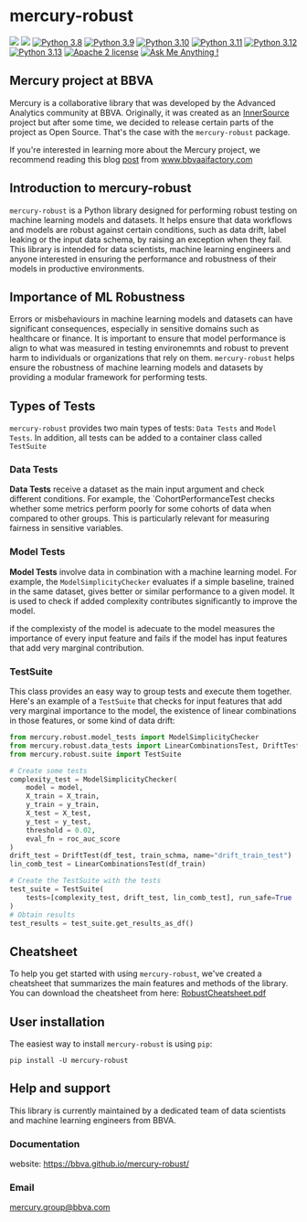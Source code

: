 # mercury-robust

[![](https://github.com/BBVA/mercury-robust/actions/workflows/test.yml/badge.svg)](https://github.com/BBVA/mercury-robust)
![](https://img.shields.io/badge/latest-1.1.4-blue)
[![Python 3.8](https://img.shields.io/badge/python-3.8-blue.svg)](https://www.python.org/downloads/release/python-3816/)
[![Python 3.9](https://img.shields.io/badge/python-3.9-blue.svg)](https://www.python.org/downloads/release/python-3916/)
[![Python 3.10](https://img.shields.io/badge/python-3.10-blue.svg)](https://www.python.org/downloads/release/python-31011/)
[![Python 3.11](https://img.shields.io/badge/python-3.11-blue.svg)](https://www.python.org/downloads/release/python-3119/)
[![Python 3.12](https://img.shields.io/badge/python-3.12-blue.svg)](https://www.python.org/downloads/release/python-3128/)
[![Python 3.13](https://img.shields.io/badge/python-3.13-blue.svg)](https://www.python.org/downloads/release/python-3131/)
[![Apache 2 license](https://shields.io/badge/license-Apache%202-blue)](http://www.apache.org/licenses/LICENSE-2.0)
[![Ask Me Anything !](https://img.shields.io/badge/Ask%20me-anything-1abc9c.svg)](https://github.com/BBVA/mercury-robust/issues)

## Mercury project at BBVA

Mercury is a collaborative library that was developed by the Advanced Analytics community at BBVA. Originally, it was created as an [InnerSource](https://en.wikipedia.org/wiki/Inner_source) project but after some time, we decided to release certain parts of the project as Open Source.
That's the case with the `mercury-robust` package.

If you're interested in learning more about the Mercury project, we recommend reading this blog [post](https://www.bbvaaifactory.com/mercury-acelerando-la-reutilizacion-en-ciencia-de-datos-dentro-de-bbva/) from www.bbvaaifactory.com

## Introduction to mercury-robust

`mercury-robust` is a Python library designed for performing robust testing on machine learning models and datasets. It helps ensure that data workflows and models are robust against certain conditions, such as data drift, label leaking or the input data schema, by raising an exception when they fail. This library is intended for data scientists, machine learning engineers and anyone interested in ensuring the performance and robustness of their models in productive environments.

## Importance of ML Robustness

Errors or misbehaviours in machine learning models and datasets can have significant consequences, especially in sensitive domains such as healthcare or finance. It is important to ensure that model performance is align to what was measured in testing environemnts and robust to prevent harm to individuals or organizations that rely on them. `mercury-robust` helps ensure the robustness of machine learning models and datasets by providing a modular framework for performing tests.

## Types of Tests
`mercury-robust` provides two main types of tests: `Data Tests` and `Model Tests`. In addition, all tests can be added to a container class called `TestSuite`

### Data Tests
**Data Tests** receive a dataset as the main input argument and check different conditions. For example, the `CohortPerformanceTest checks whether some metrics perform poorly for some cohorts of data when compared to other groups. This is particularly relevant for measuring fairness in sensitive variables.

### Model Tests
**Model Tests** involve data in combination with a machine learning model. For example, the `ModelSimplicityChecker` evaluates if a simple baseline, trained in the same dataset, gives better or similar performance to a given model. It is used to check if added complexity contributes significantly to improve the model.

if the complexisty of the model is adecuate to the model  measures the importance of every input feature and fails if the model has input features that add very marginal contribution.

### TestSuite
This class provides an easy way to group tests and execute them together. Here's an example of a `TestSuite` that checks for input features that add very marginal importance to the model, the existence of linear combinations in those features, or some kind of data drift:

```python
from mercury.robust.model_tests import ModelSimplicityChecker
from mercury.robust.data_tests import LinearCombinationsTest, DriftTest
from mercury.robust.suite import TestSuite

# Create some tests
complexity_test = ModelSimplicityChecker(
    model = model,
    X_train = X_train,
    y_train = y_train,
    X_test = X_test,
    y_test = y_test,
    threshold = 0.02,
    eval_fn = roc_auc_score
)
drift_test = DriftTest(df_test, train_schma, name="drift_train_test")
lin_comb_test = LinearCombinationsTest(df_train)

# Create the TestSuite with the tests
test_suite = TestSuite(
    tests=[complexity_test, drift_test, lin_comb_test], run_safe=True
)
# Obtain results
test_results = test_suite.get_results_as_df()
```

## Cheatsheet
To help you get started with using `mercury-robust`, we've created a cheatsheet that summarizes the main features and methods of the library. You can download the cheatsheet from here: [RobustCheatsheet.pdf](https://github.com/BBVA/mercury-robust/files/11260658/RobustCheatsheet.pdf)


## User installation

The easiest way to install `mercury-robust` is using ``pip``:

    pip install -U mercury-robust

## Help and support

This library is currently maintained by a dedicated team of data scientists and machine learning engineers from BBVA.

### Documentation
website: https://bbva.github.io/mercury-robust/

### Email
mercury.group@bbva.com
